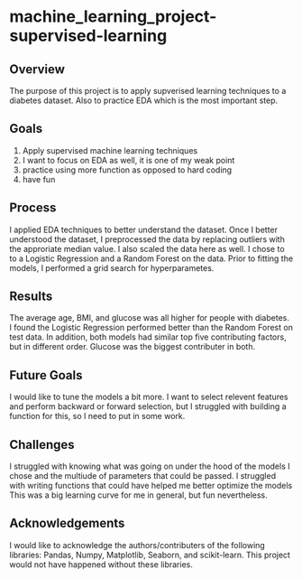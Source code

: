 # machine_learning_project-supervised-learning

## Overview
The purpose of this project is to apply supverised learning techniques to a diabetes dataset. Also to practice EDA which is the most important step.


## Goals
1. Apply supervised machine learning techniques
2. I want to focus on EDA as well, it is one of my weak point
3. practice using more function as opposed to hard coding
4. have fun

## Process
I applied EDA techniques to better understand the dataset. Once I better understood the dataset, I preprocessed the data by replacing outliers with the approriate median value. I also scaled the data here as well. I chose to to a Logistic Regression and a Random Forest on the data. Prior to fitting the models, I performed a grid search for hyperparametes.

## Results

The average age, BMI, and glucose was all higher for people with diabetes. I found the Logistic Regression performed better than the Random Forest on test data. In addition, both models had similar top five contributing factors, but in different order. Glucose was the biggest contributer in both. 

## Future Goals

I would like to tune the models a bit more. I want to select relevent features and perform backward or forward selection, but I struggled with building a function for this, so I need to put in some work.

## Challenges

I struggled with knowing what was going on under the hood of the models I chose and the multiude of parameters that could be passed.
I struggled with writing functions that could have helped me better optimize the models
This was a big learning curve for me in general, but fun nevertheless.

## Acknowledgements
I would like to acknowledge the authors/contributers of the following libraries: Pandas, Numpy, Matplotlib, Seaborn, and scikit-learn. This project would not have happened without these libraries. 
